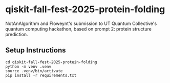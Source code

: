 # qiskit-fall-fest-2025-protein-folding
NotAnAlgorithm and Floweynt's submission to UT Quantum Collective's quantum computing hackathon, based on prompt 2: protein structure prediction.

## Setup Instructions

```shell
cd qiskit-fall-fest-2025-protein-folding
python -m venv .venv
source .venv/bin/activate
pip install -r requirements.txt
```
